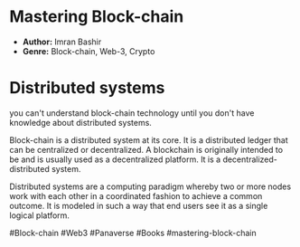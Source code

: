 # Mastering Block-chain
- **Author:** Imran Bashir
- **Genre:** Block-chain, Web-3, Crypto

# Distributed systems
you can't understand block-chain technology until you don't have knowledge about distributed systems.

Block-chain is a distributed system at its core. It is a distributed ledger that can be centralized or decentralized. A blockchain is originally intended to be and is usually used as a decentralized platform.  It is a decentralized-distributed system. 

Distributed systems are a computing paradigm whereby two or more nodes work with each other in a coordinated fashion to achieve a common outcome. It is modeled in such a way that end users see it as a single logical platform.

#Block-chain #Web3 #Panaverse #Books #mastering-block-chain 